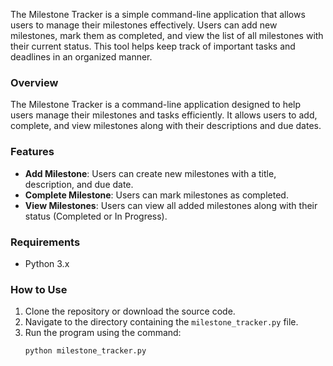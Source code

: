 The Milestone Tracker is a simple command-line application that allows users to manage their milestones effectively. Users can add new milestones, mark them as completed, and view the list of all milestones with their current status. This tool helps keep track of important tasks and deadlines in an organized manner.




### Overview
The Milestone Tracker is a command-line application designed to help users manage their milestones and tasks efficiently. It allows users to add, complete, and view milestones along with their descriptions and due dates.

### Features
- **Add Milestone**: Users can create new milestones with a title, description, and due date.
- **Complete Milestone**: Users can mark milestones as completed.
- **View Milestones**: Users can view all added milestones along with their status (Completed or In Progress).

### Requirements
- Python 3.x

### How to Use
1. Clone the repository or download the source code.
2. Navigate to the directory containing the `milestone_tracker.py` file.
3. Run the program using the command:
   ```bash
   python milestone_tracker.py
